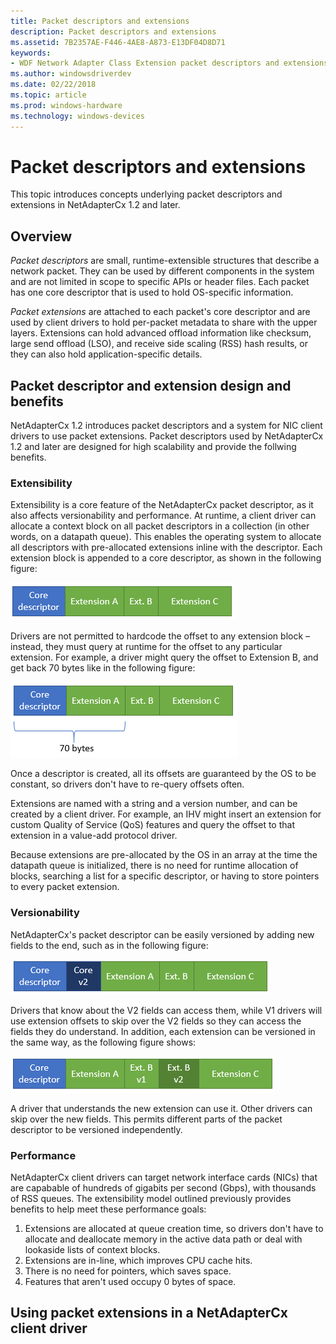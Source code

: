 ```yaml
---
title: Packet descriptors and extensions
description: Packet descriptors and extensions
ms.assetid: 7B2357AE-F446-4AE8-A873-E13DF04D8D71
keywords:
- WDF Network Adapter Class Extension packet descriptors and extensions, NetAdapterCx packet descriptors, NetAdapterCx packet extensions
ms.author: windowsdriverdev
ms.date: 02/22/2018
ms.topic: article
ms.prod: windows-hardware
ms.technology: windows-devices
---
```


# Packet descriptors and extensions

This topic introduces concepts underlying packet descriptors and extensions in NetAdapterCx 1.2 and later.

## Overview

*Packet descriptors* are small, runtime-extensible structures that describe a network packet. They can be used by different components in the system and are not limited in scope to specific APIs or header files. Each packet has one core descriptor that is used to hold OS-specific information.

*Packet extensions* are attached to each packet's core descriptor and are used by client drivers to hold per-packet metadata to share with the upper layers. Extensions can hold advanced offload information like checksum, large send offload (LSO), and receive side scaling (RSS) hash results, or they can also hold application-specific details.

## Packet descriptor and extension design and benefits

NetAdapterCx 1.2 introduces packet descriptors and a system for NIC client drivers to use packet extensions. Packet descriptors used by NetAdapterCx 1.2 and later are designed for high scalability and provide the follwing benefits.

### Extensibility

Extensibility is a core feature of the NetAdapterCx packet descriptor, as it also affects versionability and performance. At runtime, a client driver can allocate a context block on all packet descriptors in a collection (in other words, on a datapath queue). This enables the operating system to allocate all descriptors with pre-allocated extensions inline with the descriptor. Each extension block is appended to a core descriptor, as shown in the following figure:

![NetAdapterCx packet descriptor layout](images/packet-descriptors-1-layout.png)

Drivers are not permitted to hardcode the offset to any extension block – instead, they must query at runtime for the offset to any particular extension. For example, a driver might query the offset to Extension B, and get back 70 bytes like in the following figure:

![Querying the offset to an extension of the core packet descriptor](images/packet-descriptors-2-offset-query.png)

Once a descriptor is created, all its offsets are guaranteed by the OS to be constant, so drivers don't have to re-query offsets often. 

Extensions are named with a string and a version number, and can be created by a client driver. For example, an IHV might insert an extension for custom Quality of Service (QoS) features and query the offset to that extension in a value-add protocol driver.

Because extensions are pre-allocated by the OS in an array at the time the datapath queue is initialized, there is no need for runtime allocation of blocks, searching a list for a specific descriptor, or having to store pointers to every packet extension.

### Versionability

NetAdapterCx's packet descriptor can be easily versioned by adding new fields to the end, such as in the following figure:

![NetAdapterCx core packet descriptor versioning](images/packet-descriptors-3-core-descriptor-versioning.png)

Drivers that know about the V2 fields can access them, while V1 drivers will use extension offsets to skip over the V2 fields so they can access the fields they do understand. In addition, each extension can be versioned in the same way, as the following figure shows:

![NetAdapterCx packet extension versioning](images/packet-descriptors-4-extension-versioning.png)

A driver that understands the new extension can use it. Other drivers can skip over the new fields. This permits different parts of the packet descriptor to be versioned independently.

### Performance

NetAdapterCx client drivers can target network interface cards (NICs) that are capabable of hundreds of gigabits per second (Gbps), with thousands of RSS queues. The extensibility model outlined previously provides benefits to help meet these performance goals:

1. Extensions are allocated at queue creation time, so drivers don't have to allocate and deallocate memory in the active data path or deal with lookaside lists of context blocks.
2. Extensions are in-line, which improves CPU cache hits.
3. There is no need for pointers, which saves space.
4. Features that aren't used occupy 0 bytes of space.

## Using packet extensions in a NetAdapterCx client driver


